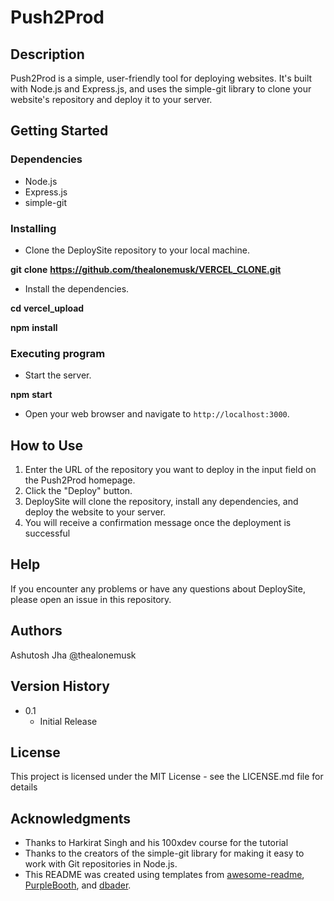 # Push2Prod

## Description

Push2Prod is a simple, user-friendly tool for deploying websites. It's built with Node.js and Express.js, and uses the simple-git library to clone your website's repository and deploy it to your server.

## Getting Started

### Dependencies

* Node.js
* Express.js
* simple-git

### Installing

* Clone the DeploySite repository to your local machine.

**git** **clone** **https://github.com/thealonemusk/VERCEL_CLONE.git**

* Install the dependencies.

**cd** **vercel_upload**

**npm** **install**

### Executing program

* Start the server.

**npm** **start**

* Open your web browser and navigate to `http://localhost:3000`.

## How to Use

1. Enter the URL of the repository you want to deploy in the input field on the Push2Prod homepage.
2. Click the "Deploy" button.
3. DeploySite will clone the repository, install any dependencies, and deploy the website to your server.
4. You will receive a confirmation message once the deployment is successful

## Help

If you encounter any problems or have any questions about DeploySite, please open an issue in this repository.

## Authors

Ashutosh Jha  [@](vscode-file://vscode-app/c:/Users/Ashutosh%20Jha/AppData/Local/Programs/Microsoft%20VS%20Code/resources/app/out/vs/code/electron-sandbox/workbench/workbench.html "https://github.com/johndoe")thealonemusk

## Version History

* 0.1
  * Initial Release

## License

This project is licensed under the MIT License - see the LICENSE.md file for details

## Acknowledgments

* Thanks to Harkirat Singh and his 100xdev course for the tutorial
* Thanks to the creators of the simple-git library for making it easy to work with Git repositories in Node.js.
* This README was created using templates from [awesome-readme](vscode-file://vscode-app/c:/Users/Ashutosh%20Jha/AppData/Local/Programs/Microsoft%20VS%20Code/resources/app/out/vs/code/electron-sandbox/workbench/workbench.html "https://github.com/matiassingers/awesome-readme"), [PurpleBooth](vscode-file://vscode-app/c:/Users/Ashutosh%20Jha/AppData/Local/Programs/Microsoft%20VS%20Code/resources/app/out/vs/code/electron-sandbox/workbench/workbench.html "https://gist.github.com/PurpleBooth/109311bb0361f32d87a2"), and [dbader](vscode-file://vscode-app/c:/Users/Ashutosh%20Jha/AppData/Local/Programs/Microsoft%20VS%20Code/resources/app/out/vs/code/electron-sandbox/workbench/workbench.html "https://github.com/dbader/readme-template").
